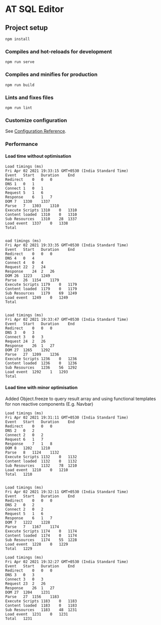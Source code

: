 # AT SQL Editor

## Project setup
```
npm install
```

### Compiles and hot-reloads for development
```
npm run serve
```

### Compiles and minifies for production
```
npm run build
```

### Lints and fixes files
```
npm run lint
```

### Customize configuration
See [Configuration Reference](https://cli.vuejs.org/config/).

### Performance

#### Load time without optimisation

```
Load timings (ms)
Fri Apr 02 2021 19:33:15 GMT+0530 (India Standard Time)
Event	Start	Duration	End
Redirect	0	0	0
DNS	1	0	1
Connect	1	0	1
Request	5	1	6
Response	6	1	7
DOM	7	1330	1337
Parse	7	1303	1310
Execute Scripts	1310	0	1310
Content loaded	1310	0	1310
Sub Resources	1310	28	1337
Load event	1337	0	1338
Total


oad timings (ms)
Fri Apr 02 2021 19:33:35 GMT+0530 (India Standard Time)
Event	Start	Duration	End
Redirect	0	0	0
DNS	4	0	4
Connect	4	0	4
Request	22	2	24
Response	24	2	26
DOM	26	1223	1249
Parse	26	1154	1179
Execute Scripts	1179	0	1179
Content loaded	1179	0	1179
Sub Resources	1179	69	1249
Load event	1249	0	1249
Total


Load timings (ms)
Fri Apr 02 2021 19:33:47 GMT+0530 (India Standard Time)
Event	Start	Duration	End
Redirect	0	0	0
DNS	3	0	3
Connect	3	0	3
Request	24	2	26
Response	26	1	27
DOM	27	1265	1292
Parse	27	1209	1236
Execute Scripts	1236	0	1236
Content loaded	1236	0	1236
Sub Resources	1236	56	1292
Load event	1292	1	1293
Total

```


#### Load time with minor optimisation

Added Object.freeze to query result array and using functional templates for non reactive components (E.g. Navbar) 
```
Load timings (ms)
Fri Apr 02 2021 19:31:11 GMT+0530 (India Standard Time)
Event	Start	Duration	End
Redirect	0	0	0
DNS	2	0	2
Connect	2	0	2
Request	6	1	7
Response	7	1	8
DOM	8	1202	1210
Parse	8	1124	1132
Execute Scripts	1132	0	1132
Content loaded	1132	0	1132
Sub Resources	1132	78	1210
Load event	1210	0	1210
Total	1210


Load timings (ms)
Fri Apr 02 2021 19:32:11 GMT+0530 (India Standard Time)
Event	Start	Duration	End
Redirect	0	0	0
DNS	2	0	2
Connect	2	0	2
Request	5	1	6
Response	6	1	7
DOM	7	1222	1228
Parse	7	1167	1174
Execute Scripts	1174	0	1174
Content loaded	1174	0	1174
Sub Resources	1174	55	1228
Load event	1228	0	1229
Total	1229

Load timings (ms)
Fri Apr 02 2021 19:32:27 GMT+0530 (India Standard Time)
Event	Start	Duration	End
Redirect	0	0	0
DNS	3	0	3
Connect	3	0	3
Request	23	2	26
Response	26	1	27
DOM	27	1204	1231
Parse	27	1156	1183
Execute Scripts	1183	0	1183
Content loaded	1183	0	1183
Sub Resources	1183	48	1231
Load event	1231	0	1231
Total	1231
```